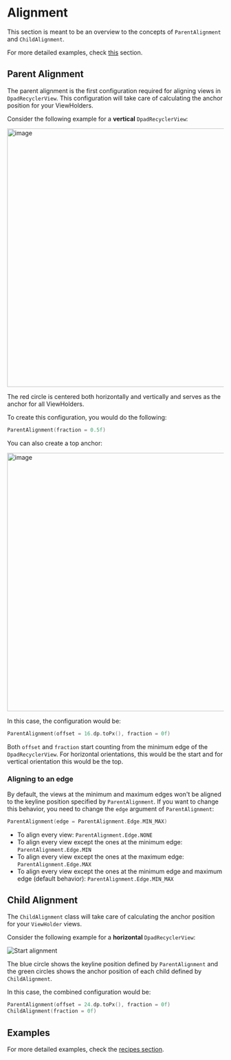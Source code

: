 # Alignment

This section is meant to be an overview to the concepts of `ParentAlignment` and `ChildAlignment`.

For more detailed examples, check [this](recipes/alignment.md) section.

## Parent Alignment

The parent alignment is the first configuration required for aligning views in `DpadRecyclerView`.
This configuration will take care of calculating the anchor position for your ViewHolders.

Consider the following example for a **vertical** `DpadRecyclerView`:

<img width="600" alt="image" src="https://user-images.githubusercontent.com/10662096/200148271-a0a4cb4c-d134-4d08-a146-f35e468f79dd.png">

The red circle is centered both horizontally and vertically and serves as the anchor for all ViewHolders.

To create this configuration, you would do the following:

```kotlin
ParentAlignment(fraction = 0.5f)
```

You can also create a top anchor:

<img width="600" alt="image" src="https://user-images.githubusercontent.com/10662096/200148312-8f7a698e-226f-467e-8c57-f077839baf2e.png">

In this case, the configuration would be:

```kotlin
ParentAlignment(offset = 16.dp.toPx(), fraction = 0f)
```

Both `offset` and `fraction` start counting from the minimum edge of the `DpadRecyclerView`. For horizontal orientations, this would be the start and for vertical orientation this would be the top.

### Aligning to an edge

By default, the views at the minimum and maximum edges won't be aligned to the keyline position specified by `ParentAlignment`. If you want to change this behavior, you need to change the `edge` argument of `ParentAlignment`:

```kotlin
ParentAlignment(edge = ParentAlignment.Edge.MIN_MAX)
```

* To align every view: `ParentAlignment.Edge.NONE`
* To align every view except the ones at the minimum edge: `ParentAlignment.Edge.MIN`
* To align every view except the ones at the maximum edge: `ParentAlignment.Edge.MAX`
* To align every view except the ones at the minimum edge and maximum edge (default behavior): `ParentAlignment.Edge.MIN_MAX`

## Child Alignment

The `ChildAlignment` class will take care of calculating the anchor position for your `ViewHolder` views.

Consider the following example for a **horizontal** `DpadRecyclerView`:

![Start alignment](../img/start_alignment.png)

The blue circle shows the keyline position defined by `ParentAlignment` and the green circles shows the anchor position of each child
defined by `ChildAlignment`.

In this case, the combined configuration would be:

```kotlin
ParentAlignment(offset = 24.dp.toPx(), fraction = 0f)
ChildAlignment(fraction = 0f)
```

## Examples

For more detailed examples, check the [recipes section](recipes/alignment.md).